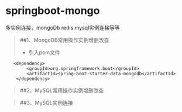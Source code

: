 # springboot-mongo 

多实例连接，mongoDb redis mysql实例连接等等


>##1、MongoDB常用操作实例增删改查
> * 引入pom文件
>    >  
       <dependency>
            <groupId>org.springframework.boot</groupId>
            <artifactId>spring-boot-starter-data-mongodb</artifactId>
        </dependency>




>##2、MySQL常用操作实例增删改查
>
>

>##3、MySQL实例连接


